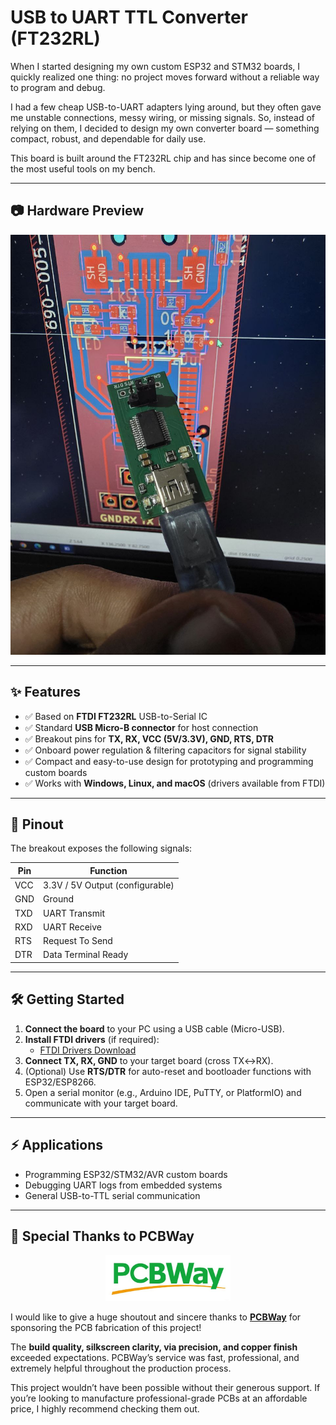 # USB to UART TTL Converter (FT232RL)

When I started designing my own custom ESP32 and STM32 boards, I quickly realized one thing:
no project moves forward without a reliable way to program and debug.

I had a few cheap USB-to-UART adapters lying around, but they often gave me unstable connections, messy wiring, or missing signals. So, instead of relying on them, I decided to design my own converter board — something compact, robust, and dependable for daily use.

This board is built around the FT232RL chip and has since become one of the most useful tools on my bench.

---

## 📷 Hardware Preview
<p align="center">
  <img src="Assets\photo_2025-09-28_22-46-26.jpg" width="620"/>
</p>

---

## ✨ Features
- ✅ Based on **FTDI FT232RL** USB-to-Serial IC  
- ✅ Standard **USB Micro-B connector** for host connection  
- ✅ Breakout pins for **TX, RX, VCC (5V/3.3V), GND, RTS, DTR**  
- ✅ Onboard power regulation & filtering capacitors for signal stability  
- ✅ Compact and easy-to-use design for prototyping and programming custom boards  
- ✅ Works with **Windows, Linux, and macOS** (drivers available from FTDI)  

---

## 🔌 Pinout
The breakout exposes the following signals:

| Pin  | Function                        |
|------|---------------------------------|
| VCC  | 3.3V / 5V Output (configurable) |
| GND  | Ground                          |
| TXD  | UART Transmit                   |
| RXD  | UART Receive                    |
| RTS  | Request To Send                 |
| DTR  | Data Terminal Ready             |

---

## 🛠️ Getting Started
1. **Connect the board** to your PC using a USB cable (Micro-USB).  
2. **Install FTDI drivers** (if required):
   - [FTDI Drivers Download](https://ftdichip.com/drivers/)  
3. **Connect TX, RX, GND** to your target board (cross TX↔RX).  
4. (Optional) Use **RTS/DTR** for auto-reset and bootloader functions with ESP32/ESP8266.  
5. Open a serial monitor (e.g., Arduino IDE, PuTTY, or PlatformIO) and communicate with your target board.  

---

## ⚡ Applications
- Programming ESP32/STM32/AVR custom boards  
- Debugging UART logs from embedded systems  
- General USB-to-TTL serial communication  

---

## 🎉 Special Thanks to PCBWay


<p align="center">
  <a href="https://www.pcbway.com/" target="_blank">
    <img src="https://github.com/AvishkaVishwa/12V-DC-Motor-Speed-Controller-PCB-Design-using-KiCAD/blob/0191b6e02eeb30e176867d2a93ebec854536829a/Images/pcbwaylogo.jpg" alt="PCBWay" width="200"/>
  </a>

</p>

I would like to give a huge shoutout and sincere thanks to **[PCBWay](https://www.pcbway.com/)** for sponsoring the PCB fabrication of this project!

The **build quality, silkscreen clarity, via precision, and copper finish** exceeded expectations. PCBWay’s service was fast, professional, and extremely helpful throughout the production process.

This project wouldn’t have been possible without their generous support. If you’re looking to manufacture professional-grade PCBs at an affordable price, I highly recommend checking them out.
